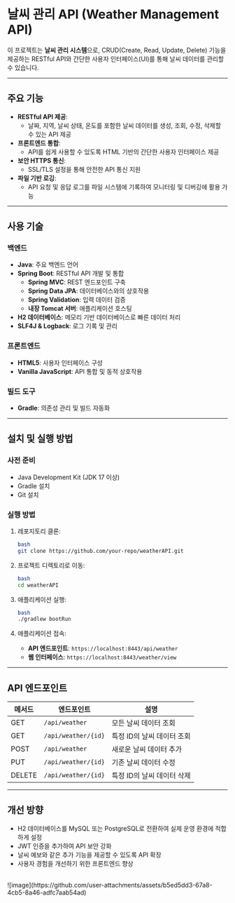 # 날씨 관리 API (Weather Management API)

이 프로젝트는 **날씨 관리 시스템**으로, CRUD(Create, Read, Update, Delete) 기능을 제공하는 RESTful API와 간단한 사용자 인터페이스(UI)를 통해 날씨 데이터를 관리할 수 있습니다.

---

## 주요 기능

- **RESTful API 제공**:
    - 날짜, 지역, 날씨 상태, 온도를 포함한 날씨 데이터를 생성, 조회, 수정, 삭제할 수 있는 API 제공
- **프론트엔드 통합**:
    - API를 쉽게 사용할 수 있도록 HTML 기반의 간단한 사용자 인터페이스 제공
- **보안 HTTPS 통신**:
    - SSL/TLS 설정을 통해 안전한 API 통신 지원
- **파일 기반 로깅**:
    - API 요청 및 응답 로그를 파일 시스템에 기록하여 모니터링 및 디버깅에 활용 가능

---

## 사용 기술

### 백엔드

- **Java**: 주요 백엔드 언어
- **Spring Boot**: RESTful API 개발 및 통합
    - **Spring MVC**: REST 엔드포인트 구축
    - **Spring Data JPA**: 데이터베이스와의 상호작용
    - **Spring Validation**: 입력 데이터 검증
    - **내장 Tomcat 서버**: 애플리케이션 호스팅
- **H2 데이터베이스**: 메모리 기반 데이터베이스로 빠른 데이터 처리
- **SLF4J & Logback**: 로그 기록 및 관리

### 프론트엔드

- **HTML5**: 사용자 인터페이스 구성
- **Vanilla JavaScript**: API 통합 및 동적 상호작용

### 빌드 도구

- **Gradle**: 의존성 관리 및 빌드 자동화

---

## 설치 및 실행 방법

### 사전 준비

- Java Development Kit (JDK 17 이상)
- Gradle 설치
- Git 설치

### 실행 방법

1. 레포지토리 클론:
    
    ```bash
    bash
    git clone https://github.com/your-repo/weatherAPI.git
    
    ```
    
2. 프로젝트 디렉토리로 이동:
    
    ```bash
    bash
    cd weatherAPI
    
    ```
    
3. 애플리케이션 실행:
    
    ```bash
    bash
    ./gradlew bootRun
    
    ```
    
4. 애플리케이션 접속:
    - **API 엔드포인트**: `https://localhost:8443/api/weather`
    - **웹 인터페이스**: `https://localhost:8443/weather/view`

---

## API 엔드포인트

| 메서드 | 엔드포인트 | 설명 |
| --- | --- | --- |
| GET | `/api/weather` | 모든 날씨 데이터 조회 |
| GET | `/api/weather/{id}` | 특정 ID의 날씨 데이터 조회 |
| POST | `/api/weather` | 새로운 날씨 데이터 추가 |
| PUT | `/api/weather/{id}` | 기존 날씨 데이터 수정 |
| DELETE | `/api/weather/{id}` | 특정 ID의 날씨 데이터 삭제 |

---

## 개선 방향

- H2 데이터베이스를 MySQL 또는 PostgreSQL로 전환하여 실제 운영 환경에 적합하게 설정
- JWT 인증을 추가하여 API 보안 강화
- 날씨 예보와 같은 추가 기능을 제공할 수 있도록 API 확장
- 사용자 경험을 개선하기 위한 프론트엔드 향상
<br/>
![image](https://github.com/user-attachments/assets/b5ed5dd3-67a8-4cb5-8a46-adfc7aab54ad)
